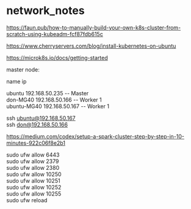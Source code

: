 # network_notes

https://faun.pub/how-to-manually-build-your-own-k8s-cluster-from-scratch-using-kubeadm-fcf87fdb615c


https://www.cherryservers.com/blog/install-kubernetes-on-ubuntu


https://microk8s.io/docs/getting-started


master node:

name       ip

ubuntu     192.168.50.235  -- Master    
don-MG40      192.168.50.166  -- Worker 1    
ubuntu-MG40   192.168.50.167  -- Worker 1    

ssh ubuntu@192.168.50.167    
ssh don@192.168.50.166

https://medium.com/codex/setup-a-spark-cluster-step-by-step-in-10-minutes-922c06f8e2b1    


sudo ufw allow 6443    
sudo ufw allow 2379    
sudo ufw allow 2380    
sudo ufw allow 10250    
sudo ufw allow 10251    
sudo ufw allow 10252    
sudo ufw allow 10255    
sudo ufw reload    



